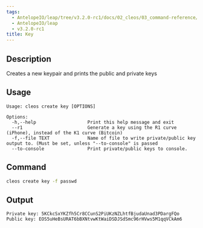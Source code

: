 ```yaml
---
tags:
  - AntelopeIO/leap/tree/v3.2.0-rc1/docs/02_cleos/03_command-reference/create/key.md
  - AntelopeIO/leap
  - v3.2.0-rc1
title: Key
---
```

## Description

Creates a new keypair and prints the public and private keys

## Usage

```console
Usage: cleos create key [OPTIONS]

Options:
  -h,--help                   Print this help message and exit
  --r1                        Generate a key using the R1 curve (iPhone), instead of the K1 curve (Bitcoin)
  -f,--file TEXT              Name of file to write private/public key output to. (Must be set, unless "--to-console" is passed
  --to-console                Print private/public keys to console.
```

## Command

```sh
cleos create key -f passwd
```

## Output

```console
Private key: 5KCkcSxYKZfh5Cr8CCunS2PiUKzNZLhtfBjudaUnad3PDargFQo
Public key: EOS5uHeBsURAT6bBXNtvwKtWaiDSDJSdSmc96rHVws5M1qqVCkAm6
```
